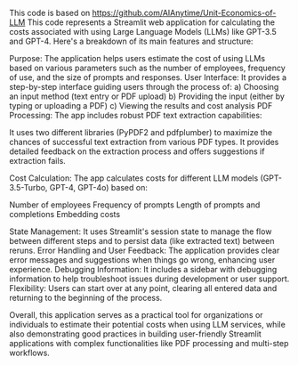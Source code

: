 This code is based on https://github.com/AIAnytime/Unit-Economics-of-LLM
This code represents a Streamlit web application for calculating the costs associated with using Large Language Models (LLMs) like GPT-3.5 and GPT-4. Here's a breakdown of its main features and structure:

Purpose: The application helps users estimate the cost of using LLMs based on various parameters such as the number of employees, frequency of use, and the size of prompts and responses.
User Interface: It provides a step-by-step interface guiding users through the process of:
a) Choosing an input method (text entry or PDF upload)
b) Providing the input (either by typing or uploading a PDF)
c) Viewing the results and cost analysis
PDF Processing: The app includes robust PDF text extraction capabilities:

It uses two different libraries (PyPDF2 and pdfplumber) to maximize the chances of successful text extraction from various PDF types.
It provides detailed feedback on the extraction process and offers suggestions if extraction fails.


Cost Calculation: The app calculates costs for different LLM models (GPT-3.5-Turbo, GPT-4, GPT-4o) based on:

Number of employees
Frequency of prompts
Length of prompts and completions
Embedding costs


State Management: It uses Streamlit's session state to manage the flow between different steps and to persist data (like extracted text) between reruns.
Error Handling and User Feedback: The application provides clear error messages and suggestions when things go wrong, enhancing user experience.
Debugging Information: It includes a sidebar with debugging information to help troubleshoot issues during development or user support.
Flexibility: Users can start over at any point, clearing all entered data and returning to the beginning of the process.

Overall, this application serves as a practical tool for organizations or individuals to estimate their potential costs when using LLM services, while also demonstrating good practices in building user-friendly Streamlit applications with complex functionalities like PDF processing and multi-step workflows.
